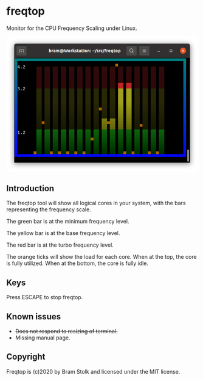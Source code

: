 # freqtop
Monitor for the CPU Frequency Scaling under Linux.

![screenshot](images/screenshot0.png "screenshot")


## Introduction

The freqtop tool will show all logical cores in your system, with the bars representing the frequency scale.

The green bar is at the minimum frequency level.

The yellow bar is at the base frequency level.

The red bar is at the turbo frequency level.

The orange ticks will show the load for each core. When at the top, the core is fully utilized. When at the bottom, the core is fully idle.

## Keys

Press ESCAPE to stop freqtop.

## Known issues

* ~~Does not respond to resizing of terminal.~~
* Missing manual page.

## Copyright

Freqtop is (c)2020 by Bram Stolk and licensed under the MIT license.

